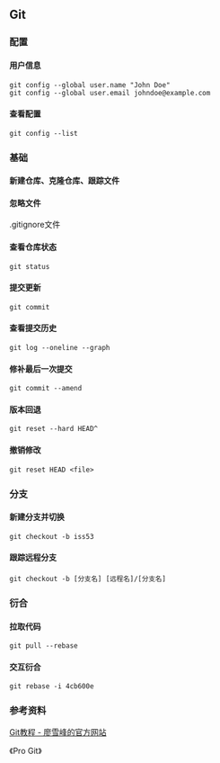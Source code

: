 ## Git

### 配置

#### 用户信息

```shell
git config --global user.name "John Doe"
git config --global user.email johndoe@example.com
```

#### 查看配置

```shell
git config --list
```

### 基础

#### 新建仓库、克隆仓库、跟踪文件

#### 忽略文件

.gitignore文件

#### 查看仓库状态

```shell
git status 
```

#### 提交更新

```shell
git commit
```

#### 查看提交历史

```shell
git log --oneline --graph
```

#### 修补最后一次提交

```shell
git commit --amend
```

#### 版本回退

```shell
git reset --hard HEAD^
```

#### 撤销修改

```shell
git reset HEAD <file>
```

### 分支

#### 新建分支并切换

```shell
git checkout -b iss53
```

#### 跟踪远程分支

```shell
git checkout -b [分支名] [远程名]/[分支名]
```

### 衍合

#### 拉取代码

```shell
git pull --rebase
```

#### 交互衍合

```shell
git rebase -i 4cb600e
```

### 参考资料

[Git教程 - 廖雪峰的官方网站 ](https://www.liaoxuefeng.com/wiki/896043488029600)

《Pro Git》